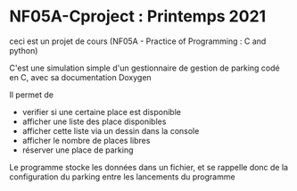 # NF05A-Cproject : Printemps 2021
ceci est un projet de cours (NF05A - Practice of Programming : C and python)

C'est une simulation simple d'un gestionnaire de gestion de parking codé en C, avec sa documentation Doxygen

Il permet de
- verifier si une certaine place est disponible
- afficher une liste des place disponibles
- afficher cette liste via un dessin dans la console
- afficher le nombre de places libres
- réserver une place de parking

Le programme stocke les données dans un fichier, et se rappelle donc de la configuration du parking entre les lancements du programme
